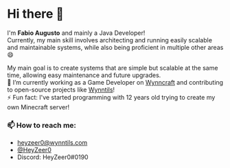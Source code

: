 # Hi there 👋

I'm **Fabio Augusto** and mainly a Java Developer!<br>
Currently, my main skill involves architecting and running easily scalable and maintainable systems, while also being proficient in multiple other areas 😄

My main goal is to create systems that are simple but scalable at the same time, allowing easy maintenance and future upgrades.<br>
🔭 I’m currently working as a Game Developer on [Wynncraft](https://wynncraft.com/) and contributing to open-source projects like [Wynntils](https://github.com/Wynntils)!<br>
⚡ Fun fact: I've started programming with 12 years old trying to create my own Minecraft server!

### 📫 How to reach me:
  - heyzeer0@wynntils.com
  - [@HeyZeer0](https://twitter.com/HeyZeer0)
  - Discord: HeyZeer0#0190
